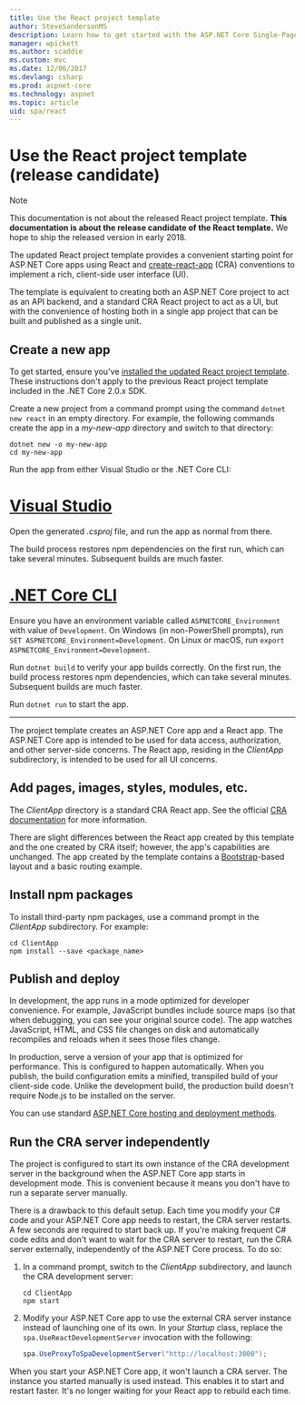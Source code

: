 ```yaml
---
title: Use the React project template
author: SteveSandersonMS
description: Learn how to get started with the ASP.NET Core Single-Page Application (SPA) release candidate project template for React and create-react-app.
manager: wpickett
ms.author: scaddie
ms.custom: mvc
ms.date: 12/06/2017
ms.devlang: csharp
ms.prod: aspnet-core
ms.technology: aspnet
ms.topic: article
uid: spa/react
---
```

# Use the React project template (release candidate)

> [!NOTE]
> This documentation is not about the released React project template. **This documentation is about the release candidate of the React template.** We hope to ship the released version in early 2018.

The updated React project template provides a convenient starting point for ASP.NET Core apps using React and [create-react-app](https://github.com/facebookincubator/create-react-app) (CRA) conventions to implement a rich, client-side user interface (UI).

The template is equivalent to creating both an ASP.NET Core project to act as an API backend, and a standard CRA React project to act as a UI, but with the convenience of hosting both in a single app project that can be built and published as a single unit.

## Create a new app

To get started, ensure you've [installed the updated React project template](xref:spa/index#installation). These instructions don't apply to the previous React project template included in the .NET Core 2.0.x SDK.

Create a new project from a command prompt using the command `dotnet new react` in an empty directory. For example, the following commands create the app in a *my-new-app* directory and switch to that directory:

```console
dotnet new -o my-new-app
cd my-new-app
```

Run the app from either Visual Studio or the .NET Core CLI:

# [Visual Studio](#tab/visual-studio)

Open the generated *.csproj* file, and run the app as normal from there.

The build process restores npm dependencies on the first run, which can take several minutes. Subsequent builds are much faster.

# [.NET Core CLI](#tab/netcore-cli)

Ensure you have an environment variable called `ASPNETCORE_Environment` with value of `Development`. On Windows (in non-PowerShell prompts), run `SET ASPNETCORE_Environment=Development`. On Linux or macOS, run `export ASPNETCORE_Environment=Development`.

Run `dotnet build` to verify your app builds correctly. On the first run, the build process restores npm dependencies, which can take several minutes. Subsequent builds are much faster.

Run `dotnet run` to start the app.

---

The project template creates an ASP.NET Core app and a React app. The ASP.NET Core app is intended to be used for data access, authorization, and other server-side concerns. The React app, residing in the *ClientApp* subdirectory, is intended to be used for all UI concerns.

## Add pages, images, styles, modules, etc.

The *ClientApp* directory is a standard CRA React app. See the official [CRA documentation](https://github.com/facebookincubator/create-react-app/blob/master/packages/react-scripts/template/README.md) for more information.

There are slight differences between the React app created by this template and the one created by CRA itself; however, the app's capabilities are unchanged. The app created by the template contains a [Bootstrap](https://getbootstrap.com/)-based layout and a basic routing example.

## Install npm packages

To install third-party npm packages, use a command prompt in the *ClientApp* subdirectory. For example:

```console
cd ClientApp
npm install --save <package_name>
```

## Publish and deploy

In development, the app runs in a mode optimized for developer convenience. For example, JavaScript bundles include source maps (so that when debugging, you can see your original source code). The app watches JavaScript, HTML, and CSS file changes on disk and automatically recompiles and reloads when it sees those files change.

In production, serve a version of your app that is optimized for performance. This is configured to happen automatically. When you publish, the build configuration emits a minified, transpiled build of your client-side code. Unlike the development build, the production build doesn't require Node.js to be installed on the server.

You can use standard [ASP.NET Core hosting and deployment methods](xref:host-and-deploy/index).

## Run the CRA server independently

The project is configured to start its own instance of the CRA development server in the background when the ASP.NET Core app starts in development mode. This is convenient because it means you don't have to run a separate server manually.

There is a drawback to this default setup. Each time you modify your C# code and your ASP.NET Core app needs to restart, the CRA server restarts. A few seconds are required to start back up. If you're making frequent C# code edits and don't want to wait for the CRA server to restart, run the CRA server externally, independently of the ASP.NET Core process. To do so:

1. In a command prompt, switch to the *ClientApp* subdirectory, and launch the CRA development server:

    ```console
    cd ClientApp
    npm start
    ```

2. Modify your ASP.NET Core app to use the external CRA server instance instead of launching one of its own. In your *Startup* class, replace the `spa.UseReactDevelopmentServer` invocation with the following:

    ```csharp
    spa.UseProxyToSpaDevelopmentServer("http://localhost:3000");
    ```

When you start your ASP.NET Core app, it won't launch a CRA server. The instance you started manually is used instead. This enables it to start and restart faster. It's no longer waiting for your React app to rebuild each time.
